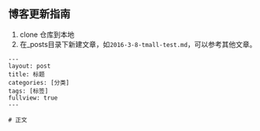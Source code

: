 ## 博客更新指南

1. clone 仓库到本地
2. 在_posts目录下新建文章，如``2016-3-8-tmall-test.md``，可以参考其他文章。

```
---
layout: post
title: 标题
categories: [分类]
tags: [标签]
fullview: true
---

# 正文
```